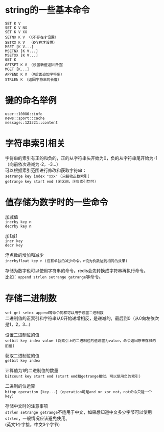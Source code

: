 # string的一些基本命令
`SET K V`  
`SET K V NX`  
`SET K V XX`  
`SETNX K V （K不存在才设置）`  
`SETXX K V  （K存在才设置）`  
`MSET [K V...]`  
`MSETNX [K V...]`  
`MSETXX [K V...]`  
`GET K`  
`GETSET K V （设置新值返回旧值）`  
`MGET [K...]`  
`APPEND K V （V后面追加字符串）`  
`STRLEN K （返回字符串的长度）`  

# 键的命名举例
`user::10086::info`  
`news::sport::cache`  
`message::123321::content`  

# 字符串索引相关
字符串的索引有正的和负的，正的从字符串头开始为0，负的从字符串尾开始为-1（向前依次递减为-2，-3...）  
可以根据索引范围进行修改和获取字符串：   
`setrange key index "xxx" (只接收正数索引)`  
`getrange key start end (闭区间，正负索引均可)`

# 值存储为数字时的一些命令
加减值  
`incrby key n`  
`decrby key n`  

加1减1  
`incr key`  
`decr key`  

浮点数的增加和减少  
`incrbyfloat key n (没有单独的减少命令，n设为负数达到相同的效果)`  

存储为数字也可以使用字符串的命令，redis会先转换成字符串再执行命令。   
比如：`append strlen setrange getrange`等命令。

# 存储二进制数
`set get setnx append等命令同样可以用于设置二进制数`  
二进制值的正索引和字符串从0开始递增相反，是递减的，最后到0（从0向左依次是1，2，3...）  

设置二进制位的值  
`setbit key index value (将索引上的二进制位的值设置为value，命令返回原来存储的旧值)`  

获取二进制位的值  
`getbit key index`  

计算值为1的二进制位的数量  
`bitcount key start end (start end和getrange相似，可以使用负的索引)`  

二进制的位运算  
`bitop operation [key...] (operation可是and or xor not，not命令只能一个key)`  

存储中文时的注意事项  
`strlen setrange getrange`不适用于中文，如果想知道中文多少字节可以使用`strlen`，一般情况应该避免使用。  
(英文1个字接，中文3个字节)
